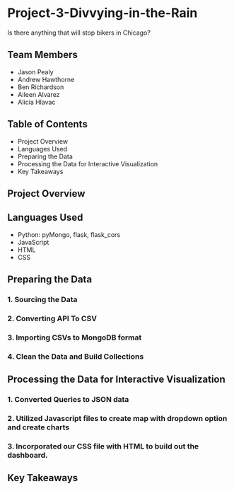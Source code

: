 # Project-3-Divvying-in-the-Rain
Is there anything that will stop bikers in Chicago? 

## Team Members
* Jason Pealy
* Andrew Hawthorne
* Ben Richardson
* Aileen Alvarez
* Alicia Hlavac

## Table of Contents

 * Project Overview
 * Languages Used
 * Preparing the Data
 * Processing the Data for Interactive Visualization
 * Key Takeaways

## Project Overview

## Languages Used
* Python: pyMongo, flask, flask_cors
* JavaScript
* HTML
* CSS

## Preparing the Data
### 1. Sourcing the Data

### 2. Converting API To CSV

### 3. Importing CSVs to MongoDB format

### 4. Clean the Data and Build Collections

## Processing the Data for Interactive Visualization

### 1. Converted Queries to JSON data
### 2. Utilized Javascript files to create map with dropdown option and create charts
### 3. Incorporated our CSS file with HTML to build out the dashboard.

## Key Takeaways



